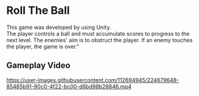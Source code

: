 # Roll The Ball
This game was developed by using Unity.<br/> The player controls a ball and must accumulate scores to progress to the next level. The enemies' aim is to obstruct the player. If an enemy touches the player, the game is over."

## Gameplay Video

https://user-images.githubusercontent.com/112694945/224679648-85485b91-90c0-4f22-bc00-d6bd98b28846.mp4
